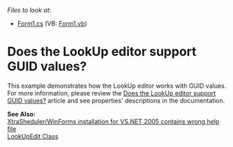 <!-- default file list -->
*Files to look at*:

* [Form1.cs](./CS/Form1.cs) (VB: [Form1.vb](./VB/Form1.vb))
<!-- default file list end -->
# Does the LookUp editor support GUID values?


<p>This example demonstrates how the LookUp editor works with GUID values. For more information, please review the <a href="https://www.devexpress.com/Support/Center/p/A529">Does the LookUp editor support GUID values?</a> article and see properties' descriptions in the documentation.</p>
<p><strong>See Also:</strong><br /><a href="https://www.devexpress.com/Support/Center/p/A603">XtraSheduler/WinForms installation for VS.NET 2005 contains wrong help file</a> <br /> <a href="http://documentation.devexpress.com/#WindowsForms/clsDevExpressXtraEditorsLookUpEdittopic">LookUpEdit Class </a></p>

<br/>


